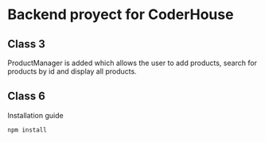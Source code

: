 # Backend proyect for CoderHouse

## Class 3
ProductManager is added which allows the user to add products, search for products by id and display all products.

## Class 6
Installation guide
```
npm install
```
